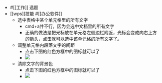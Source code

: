 - #[[工作]] 选题
- [[wps]]技能  #[[办公软件]]
    - 选中表格中某个单元格里的所有文字
        - cmd+a并不行，因为会选中文档里的所有文字
        - 正确的做法是把光标放在单元格左侧边栏附近，光标会变成向右上方的箭头，点击就可以选中该单元格的所有文字了。
    - 调整单元格内段落文字的间距
        - 点击下图的红色方框中的图标就可以了
        - ![](https://firebasestorage.googleapis.com/v0/b/firescript-577a2.appspot.com/o/imgs%2Fapp%2Fxinyiheng%2FmaI64YDHx9.png?alt=media&token=d2d41384-0c5a-4f33-ada5-805846deeac7)
    - 清除文字的背景色
        - 点击下图的红色方框中的图标就可以了
        - ![](https://firebasestorage.googleapis.com/v0/b/firescript-577a2.appspot.com/o/imgs%2Fapp%2Fxinyiheng%2Fehf2pHISM8.png?alt=media&token=2cb7b075-4baf-43c4-bcc8-cd9cc27d623d)
